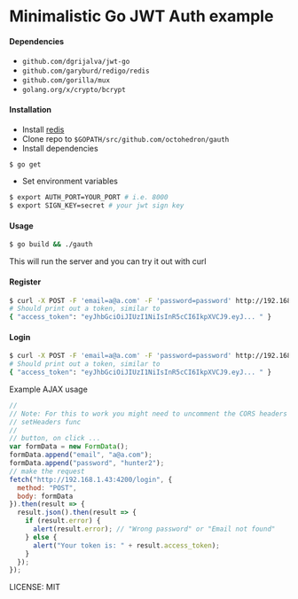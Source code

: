 # Minimalistic Go JWT Auth example

#### Dependencies
+ `github.com/dgrijalva/jwt-go`
+ `github.com/garyburd/redigo/redis`
+ `github.com/gorilla/mux`
+ `golang.org/x/crypto/bcrypt`

#### Installation
+ Install [redis](https://redis.io)
+ Clone repo to `$GOPATH/src/github.com/octohedron/gauth`
+ Install dependencies
```Bash
$ go get
```
+ Set environment variables
```Bash
$ export AUTH_PORT=YOUR_PORT # i.e. 8000
$ export SIGN_KEY=secret # your jwt sign key
```
#### Usage
```Bash
$ go build && ./gauth
```
This will run the server and you can try it out with curl

#### Register
```Bash
$ curl -X POST -F 'email=a@a.com' -F 'password=password' http://192.168.1.43:4200/register
# Should print out a token, similar to 
{ "access_token": "eyJhbGciOiJIUzI1NiIsInR5cCI6IkpXVCJ9.eyJ... " }
```


#### Login
```Bash
$ curl -X POST -F 'email=a@a.com' -F 'password=password' http://192.168.1.43:4200/login
# Should print out a token, similar to 
{ "access_token": "eyJhbGciOiJIUzI1NiIsInR5cCI6IkpXVCJ9.eyJ... " }
```

Example AJAX usage

```JavaScript
//
// Note: For this to work you might need to uncomment the CORS headers in the
// setHeaders func
//
// button, on click ... 
var formData = new FormData();
formData.append("email", "a@a.com");
formData.append("password", "hunter2");
// make the request
fetch("http://192.168.1.43:4200/login", {
  method: "POST",
  body: formData
}).then(result => {
  result.json().then(result => {
    if (result.error) {
      alert(result.error); // "Wrong password" or "Email not found"
    } else {
      alert("Your token is: " + result.access_token);
    }
  });
});
```

LICENSE: MIT